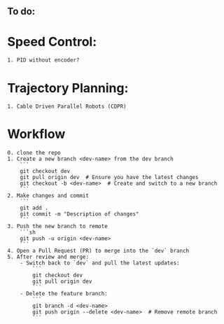 ## To do:
# Speed Control: 
    1. PID without encoder?
# Trajectory Planning: 
    1. Cable Driven Parallel Robots (CDPR)
# Workflow
    0. clone the repo
    1. Create a new branch <dev-name> from the dev branch
        ```
        git checkout dev
        git pull origin dev  # Ensure you have the latest changes
        git checkout -b <dev-name>  # Create and switch to a new branch
        ```
    2. Make changes and commit
        ```
        git add .
        git commit -m "Description of changes"
        ```
    3. Push the new branch to remote
        ```sh
        git push -u origin <dev-name>
        ```
    4. Open a Pull Request (PR) to merge into the `dev` branch
    5. After review and merge:
        - Switch back to `dev` and pull the latest updates:
            ```
            git checkout dev
            git pull origin dev
            ```
        - Delete the feature branch:
            ```
            git branch -d <dev-name>
            git push origin --delete <dev-name>  # Remove remote branch
            ```

